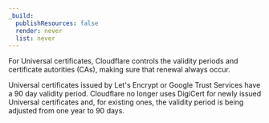 ```yaml
---
_build:
  publishResources: false
  render: never
  list: never
---
```


For Universal certificates, Cloudflare controls the validity periods and certificate autorities (CAs), making sure that renewal always occur. 

Universal certificates issued by Let's Encrypt or Google Trust Services have a 90 day validity period. Cloudflare no longer uses DigiCert for newly issued Universal certificates and, for existing ones, the validity period is being adjusted from one year to 90 days.